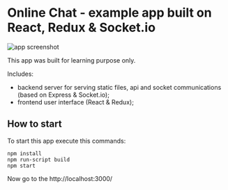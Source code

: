 # Online Chat - example app built on React, Redux & Socket.io

<img src="https://github.com/mikhalev-im/react-socket-chat/blob/master/screenshot.jpg?raw=true" alt="app screenshot" />

This app was built for learning purpose only.

Includes:
- backend server for serving static files, api and socket communications (based on Express & Socket.io);
- frontend user interface (React & Redux);

## How to start

To start this app execute this commands:

```
npm install
npm run-script build
npm start
```

Now go to the http://localhost:3000/
